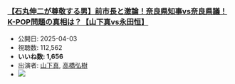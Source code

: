 ### [【石丸伸二が尊敬する男】前市長と激論！奈良県知事vs奈良県議！K-POP問題の真相は？【山下真vs永田恒】](https://www.youtube.com/watch?v=pSOPJHdu0ww)
-   公開日: 2025-04-03
-   視聴数: 112,562
-   **いいね数: 1,656**
-   出演者: [山下真](/rehacq_fan/people/山下真 "wikilink"), [高橋弘樹](/rehacq_fan/people/高橋弘樹 "wikilink")
- [![](https://img.youtube.com/vi/pSOPJHdu0ww/hqdefault.jpg)](https://www.youtube.com/watch?v=pSOPJHdu0ww)
